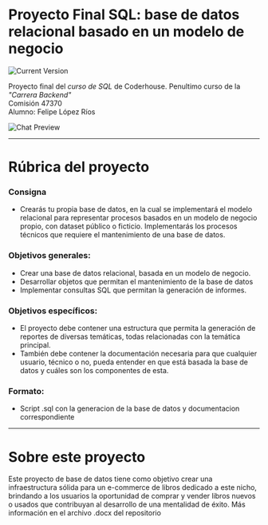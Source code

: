 Proyecto Final SQL: base de datos relacional basado en un modelo de negocio
============
![Current Version](https://img.shields.io/badge/version-1.0.0-green.svg)

Proyecto final del _curso de SQL_ de Coderhouse. Penultimo curso de la _"Carrera Backend"_ \
Comisión 47370\
Alumno: Felipe López Ríos

![Chat Preview](https://i.imgur.com/1dDUMIU.png)

---
# Rúbrica del proyecto

### Consigna
- Crearás tu propia base de datos, en la cual se implementará el modelo relacional para representar procesos basados en un modelo de negocio propio, con dataset público o ficticio. Implementarás los procesos técnicos que requiere el mantenimiento de una base de datos.

### Objetivos generales:

- Crear una base de datos relacional, basada en un modelo de negocio.
- Desarrollar objetos que permitan el mantenimiento de la base de datos
- Implementar consultas SQL que permitan la generación de informes.

### Objetivos específicos:

- El proyecto debe contener una estructura que permita la generación de reportes de diversas temáticas, todas relacionadas con la temática principal.
- También debe contener la documentación necesaria para que cualquier usuario, técnico o no, pueda entender en que está basada la base de datos y cuáles son los componentes de esta. 

### Formato:
- Script .sql con la generacion de la base de datos y documentacion correspondiente


---

# Sobre este proyecto

Este proyecto de base de datos tiene como objetivo crear una infraestructura sólida para un e-commerce de libros dedicado a este nicho, brindando a los usuarios la oportunidad de comprar y vender libros nuevos o usados que contribuyan al desarrollo de una mentalidad de éxito.
Más información en el archivo .docx del repositorio
